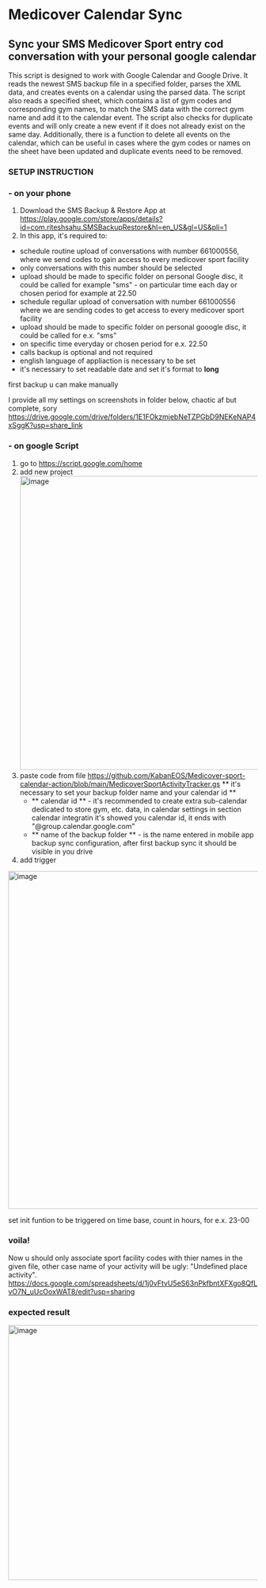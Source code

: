 # Medicover Calendar Sync

## Sync your SMS Medicover Sport entry cod conversation with your personal google calendar

This script is designed to work with Google Calendar and Google Drive. It reads the newest SMS backup file in a specified folder, parses the XML data, and creates events on a calendar using the parsed data. The script also reads a specified sheet, which contains a list of gym codes and corresponding gym names, to match the SMS data with the correct gym name and add it to the calendar event. The script also checks for duplicate events and will only create a new event if it does not already exist on the same day. Additionally, there is a function to delete all events on the calendar, which can be useful in cases where the gym codes or names on the sheet have been updated and duplicate events need to be removed.

### SETUP INSTRUCTION
### - on your phone 
1. Download the SMS Backup & Restore App at https://play.google.com/store/apps/details?id=com.riteshsahu.SMSBackupRestore&hl=en_US&gl=US&pli=1
2. In this app, it's required to: 
- schedule routine upload of conversations with number 661000556, where we send codes to gain access to every medicover sport facility 
- only conversations with this number should be selected 
- upload should be made to specific folder on personal Google disc, it could be called for example "sms" - on particular time each day or chosen period for example at 22.50
- schedule regullar upload of conversation with number 661000556 where we are sending codes to get access to every medicover sport facility
- upload should be made to specific folder on personal gooogle disc, it could be called for e.x. "sms"
- on specific time everyday or chosen period for e.x. 22.50
- calls backup is optional and not required
- english language of appliaction is necessary to be set
- it's necessary to set readable date and set it's format to **long**

first backup u can make manually

I provide all my settings on screenshots in folder below, chaotic af but complete, sory
https://drive.google.com/drive/folders/1E1FOkzmjebNeTZPGbD9NEKeNAP4xSggK?usp=share_link

### - on google Script
1. go to https://script.google.com/home
2. add new project <img width="592" alt="image" src="https://user-images.githubusercontent.com/49588850/213845047-b673edec-4aeb-44cb-8bf7-a57ac7a125c4.png">
3. paste code from file https://github.com/KabanEOS/Medicover-sport-calendar-action/blob/main/MedicoverSportActivityTracker.gs
   ** it's necessary to set your backup folder name and your calendar id **
   - ** calendar id ** - it's recommended to create extra sub-calendar dedicated to store gym, etc. data, in calendar settings in section calendar integratin it's showed you calendar id, it ends with "@group.calendar.google.com"
   - ** name of the backup folder ** - is the name entered in mobile app backup sync configuration, after first backup sync it should be visible in you drive
4. add trigger 
<img width="681" alt="image" src="https://user-images.githubusercontent.com/49588850/213845280-5cd6ee29-4b25-4e1c-8a6f-77c160fa74df.png">

set init funtion to be triggered on time base, count in hours, for e.x. 23-00

### voila!
Now u should only associate sport facility codes with thier names in the given file, other case name of your activity will be ugly: "Undefined place activity".
https://docs.google.com/spreadsheets/d/1j0vFtvU5eS63nPkfbntXFXgo8QfLvO7N_uUcOoxWAT8/edit?usp=sharing

### expected result
<img width="514" alt="image" src="https://user-images.githubusercontent.com/49588850/213845704-dc6f3ce8-4511-418e-a51e-67ca7a4fd2e1.png">

